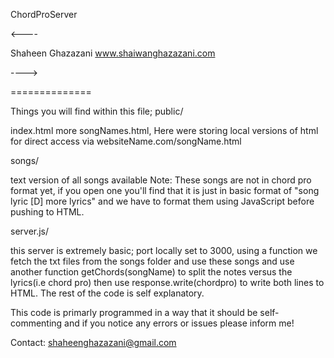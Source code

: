 ChordProServer

<----

Shaheen Ghazazani
www.shaiwanghazazani.com

---->

==============

Things you will find within this file;
public/ 

  index.html
  more songNames.html, 
  Here were storing local versions of html for direct access via websiteName.com/songName.html
  
songs/

  text version of all songs available
  Note: These songs are not in chord pro format yet, if you open one you'll find that it is just in 
  basic format of "song lyric [D] more lyrics" and we have to format them using JavaScript before pushing to HTML.
  
server.js/

  this server is extremely basic; port locally set to 3000, using a function we fetch the txt files from the songs folder 
  and use these songs and use another function getChords(songName) to split the notes versus the lyrics(i.e chord pro) then use
  response.write(chordpro) to write both lines to HTML. The rest of the code is self explanatory. 
  
This code is primarly programmed in a way that it should be self-commenting and if you notice any errors or issues
please inform me!

Contact:
shaheenghazazani@gmail.com
